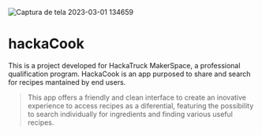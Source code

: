 
![Captura de tela 2023-03-01 134659](https://user-images.githubusercontent.com/59875728/222207777-60e2a362-c78d-4df6-a6b5-0a4e7b28ef83.png)
# hackaCook

This is a project developed for HackaTruck MakerSpace, a professional qualification program. 
HackaCook is an app purposed to share and search for recipes mantained by end users.

> This app offers a friendly and clean interface to create an inovative experience to access recipes as a diferential, featuring the possibility to search individually for ingredients and finding various useful recipes.


